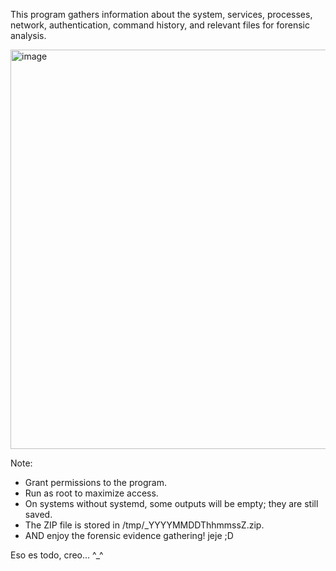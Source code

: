 
This program gathers information about the system, services, processes, network, authentication, command history, and relevant files for forensic analysis.

<img width="764" height="639" alt="image" src="https://github.com/user-attachments/assets/a18a44cf-2b43-4184-8b80-bfd8075fc766" />


Note:

- Grant permissions to the program.
- Run as root to maximize access.
- On systems without systemd, some outputs will be empty; they are still saved.
- The ZIP file is stored in /tmp/<hostname>_YYYYMMDDThhmmssZ.zip.
- AND enjoy the forensic evidence gathering! jeje ;D

Eso es todo, creo... ^_^
